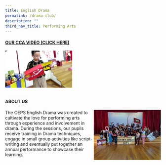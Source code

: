 ```yaml
---
title: English Drama
permalink: /drama-club/
description: ""
third_nav_title: Performing Arts
---
```

<h4><a title="Our CCA Video (Click here)" href="https://drive.google.com/file/d/12DVzz8Fgc9h9Rwi4NlxKWU_Nt_wHCOby/view?usp=sharing" target="_blank" rel="noopener">OUR CCA VIDEO (CLICK HERE)</a></h4>
<a href="https://drive.google.com/file/d/12DVzz8Fgc9h9Rwi4NlxKWU_Nt_wHCOby/view?usp=sharing"><img style="width: 43%;" src="/images/ed1.jpg" align = "left" /></a><br><br><br><br><br><br><br><br>

<h4><strong>ABOUT US</strong></h4>
<img style="width: 43%;" src="/images/ed2.jpeg" align = "right" />
<p>The OEPS English Drama was created to cultivate the love for performing arts through experience and involvement in drama. During the sessions, our pupils receive training in Drama techniques, engage in small group activities like script-writing and eventually put together an annual performance to showcase their learning.</p>
